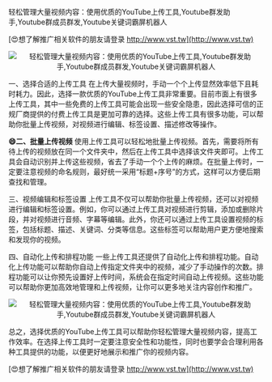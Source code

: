 轻松管理大量视频内容：使用优质的YouTube上传工具,Youtube群发助手,Youtube群成员群发,Youtube关键词霸屏机器人

[😍想了解推广相关软件的朋友请登录 http://www.vst.tw](http://www.vst.tw)

 <center><img src="https://vst.tw/MP4/tuiguang/png/7.png" alt="轻松管理大量视频内容：使用优质的YouTube上传工具,Youtube群发助手,Youtube群成员群发,Youtube关键词霸屏机器人"></center>

一、选择合适的上传工具
在上传大量视频时，手动一个个上传显然效率低下且耗时耗力。因此，选择一款优质的YouTube上传工具非常重要。目前市面上有很多上传工具，其中一些免费的上传工具可能会出现一些安全隐患，因此选择可信的正规厂商提供的付费上传工具是更加可靠的选择。这些上传工具有很多功能，可以帮助你批量上传视频，对视频进行编辑、标签设置、描述修改等操作。

**😄二、批量上传视频**
使用上传工具可以轻松地批量上传视频。首先，需要将所有待上传的视频放在同一个文件夹中，然后在上传工具中选择该文件夹即可。上传工具会自动识别并上传这些视频，省去了手动一个个上传的麻烦。在批量上传时，一定要注意视频的命名规则，最好统一采用“标题+序号”的方式，这样可以方便后期查找和管理。

三、视频编辑和标签设置
上传工具不仅可以帮助你批量上传视频，还可以对视频进行编辑和标签设置。例如，你可以通过上传工具对视频进行剪辑，添加或删除片段，并对视频进行音频、字幕等编辑。此外，你还可以通过上传工具设置视频的标签，包括标题、描述、关键词、分类等信息。这些标签可以帮助用户更方便地搜索和发现你的视频。

四、自动化上传和排程功能
一些上传工具还提供了自动化上传和排程功能。自动化上传功能可以帮助你自动上传指定文件夹中的视频，减少了手动操作的次数。排程功能可以让你预先设置好上传时间，系统会在指定时间自动上传视频。这些功能可以帮助你更加高效地管理和上传视频，让你可以更多地关注内容创作和推广。

 <center><img src="https://vst.tw/MP4/tuiguang/png/3.png" alt="轻松管理大量视频内容：使用优质的YouTube上传工具,Youtube群发助手,Youtube群成员群发,Youtube关键词霸屏机器人"></center>

总之，选择优质的YouTube上传工具可以帮助你轻松管理大量视频内容，提高工作效率。在选择上传工具时一定要注意安全性和功能性，同时也要学会合理利用各种工具提供的功能，以便更好地展示和推广你的视频内容。

[😍想了解推广相关软件的朋友请登录 http://www.vst.tw](http://www.vst.tw)




